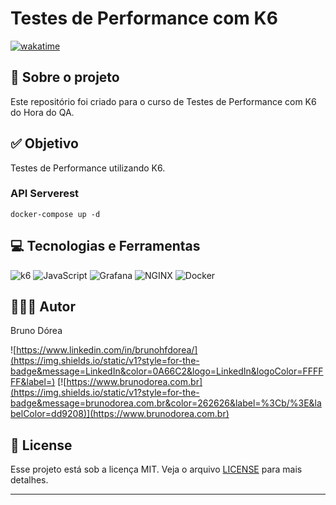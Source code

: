# Testes de Performance com K6

[![wakatime](https://wakatime.com/badge/user/68660678-6b86-4b78-98df-f5f41a37e1bc/project/f312fa0b-545f-47b8-9063-31b840d2934b.svg)](https://wakatime.com/badge/user/68660678-6b86-4b78-98df-f5f41a37e1bc/project/f312fa0b-545f-47b8-9063-31b840d2934b)

## 💼 Sobre o projeto

Este repositório foi criado para o curso de Testes de Performance com K6 do Hora do QA.

## ✅ Objetivo

Testes de Performance utilizando K6.

### API Serverest

`docker-compose up -d`

## 💻 Tecnologias e Ferramentas

![k6](https://img.shields.io/badge/k6-7D64FF?style=for-the-badge&logo=k6&logoColor=FFFFFF)
![JavaScript](https://img.shields.io/static/v1?style=for-the-badge&message=JavaScript&color=222222&logo=JavaScript&logoColor=F7DF1E&label=)
![Grafana](https://img.shields.io/badge/Grafana-F46800?style=for-the-badge&logo=Grafana&logoColor=FFFFFF)
![NGINX](https://img.shields.io/badge/NGINX-009639?style=for-the-badge&logo=NGINX&logoColor=FFFFFF)
![Docker](https://img.shields.io/badge/Docker-2496ED?style=for-the-badge&logo=Docker&logoColor=FFFFFF)

## 👨🏽‍💻 Autor

Bruno Dórea

![https://www.linkedin.com/in/brunohfdorea/](https://img.shields.io/static/v1?style=for-the-badge&message=LinkedIn&color=0A66C2&logo=LinkedIn&logoColor=FFFFFF&label=)
[![https://www.brunodorea.com.br](https://img.shields.io/static/v1?style=for-the-badge&message=brunodorea.com.br&color=262626&label=%3Cb/%3E&labelColor=dd9208)](https://www.brunodorea.com.br)

## 📝 License

Esse projeto está sob a licença MIT. Veja o arquivo [LICENSE](LICENSE) para mais detalhes.

---
